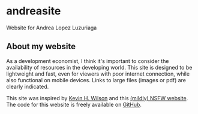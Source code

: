 # andreasite
Website for Andrea Lopez Luzuriaga

## About my website
As a development economist, I think it's important to consider the availability of resources in the developing world.  This site is designed to be lightweight and fast, even for viewers with poor internet connection, while also functional on mobile devices.  Links to large files (images or pdf) are clearly indicated.

This site was inspired by <a href="https://kevinhayeswilson.com/">Kevin H. Wilson</a> and this <a href="http://bettermotherfuckingwebsite.com/"> (mildly) NSFW website</a>.  The code for this website is freely available on <a href="https://github.com/danparshall/andreasite">GitHub</a>.
